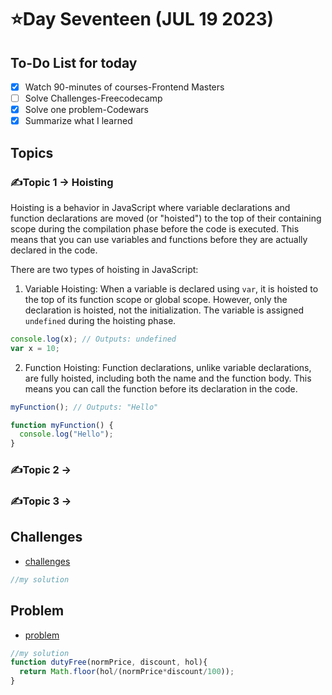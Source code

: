 # ⭐️Day Seventeen (JUL 19 2023)

## To-Do List for today
- [x] Watch 90-minutes of courses-Frontend Masters
- [ ] Solve Challenges-Freecodecamp
- [x] Solve one problem-Codewars
- [x] Summarize what I learned

## Topics
### ✍️Topic 1 -> Hoisting
Hoisting is a behavior in JavaScript where variable declarations and function declarations are moved (or "hoisted") to the top of their containing scope during the compilation phase before the code is executed. This means that you can use variables and functions before they are actually declared in the code.

There are two types of hoisting in JavaScript:

1. Variable Hoisting:
When a variable is declared using `var`, it is hoisted to the top of its function scope or global scope. However, only the declaration is hoisted, not the initialization. The variable is assigned `undefined` during the hoisting phase.

```javascript
console.log(x); // Outputs: undefined
var x = 10;
```

2. Function Hoisting:
Function declarations, unlike variable declarations, are fully hoisted, including both the name and the function body. This means you can call the function before its declaration in the code.

```javascript
myFunction(); // Outputs: "Hello"

function myFunction() {
  console.log("Hello");
}
```
### ✍️Topic 2 -> 
### ✍️Topic 3 ->

## Challenges
- [challenges](https://github.com/orjwan-alrajaby/gsg-expressjs-backend-training-2023/blob/main/learning-sprint-1/week3-day4-tasks/tasks.md)
```javascript
//my solution

```

## Problem
- [problem](https://www.codewars.com/kata/57e92e91b63b6cbac20001e5/train/javascript)
```javascript
//my solution
function dutyFree(normPrice, discount, hol){
  return Math.floor(hol/(normPrice*discount/100));
}
```
